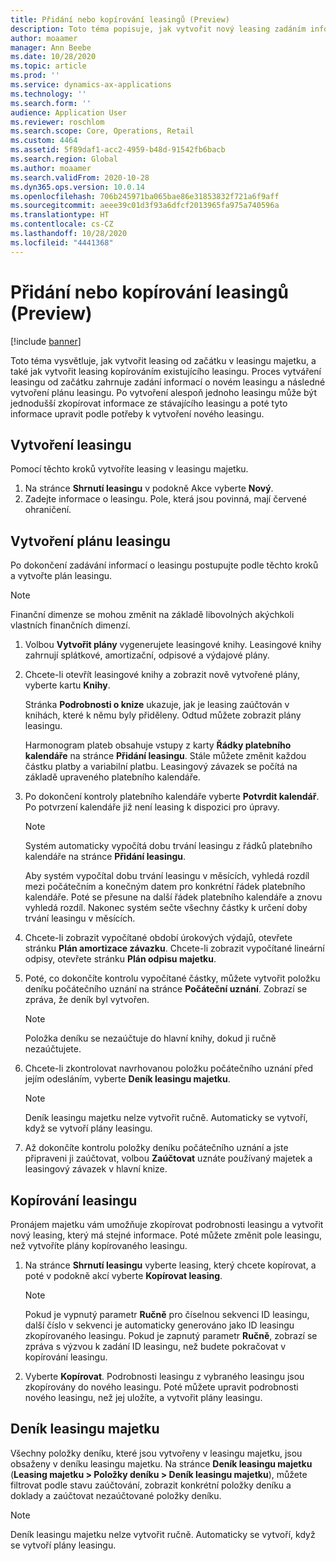 ```yaml
---
title: Přidání nebo kopírování leasingů (Preview)
description: Toto téma popisuje, jak vytvořit nový leasing zadáním informací o něm do leasingu majetku nebo zkopírováním informací z existujícího leasingu.
author: moaamer
manager: Ann Beebe
ms.date: 10/28/2020
ms.topic: article
ms.prod: ''
ms.service: dynamics-ax-applications
ms.technology: ''
ms.search.form: ''
audience: Application User
ms.reviewer: roschlom
ms.search.scope: Core, Operations, Retail
ms.custom: 4464
ms.assetid: 5f89daf1-acc2-4959-b48d-91542fb6bacb
ms.search.region: Global
ms.author: moaamer
ms.search.validFrom: 2020-10-28
ms.dyn365.ops.version: 10.0.14
ms.openlocfilehash: 706b245971ba065bae86e31853832f721a6f9aff
ms.sourcegitcommit: aeee39c01d3f93a6dfcf2013965fa975a740596a
ms.translationtype: HT
ms.contentlocale: cs-CZ
ms.lasthandoff: 10/28/2020
ms.locfileid: "4441368"
---
```

# <a name="add-or-copy-leases-preview"></a>Přidání nebo kopírování leasingů (Preview)

[!include [banner](../includes/banner.md)]

Toto téma vysvětluje, jak vytvořit leasing od začátku v leasingu majetku, a také jak vytvořit leasing kopírováním existujícího leasingu. Proces vytváření leasingu od začátku zahrnuje zadání informací o novém leasingu a následné vytvoření plánu leasingu. Po vytvoření alespoň jednoho leasingu může být jednodušší zkopírovat informace ze stávajícího leasingu a poté tyto informace upravit podle potřeby k vytvoření nového leasingu.

## <a name="create-a-lease"></a>Vytvoření leasingu

Pomocí těchto kroků vytvoříte leasing v leasingu majetku.

1. Na stránce **Shrnutí leasingu** v podokně Akce vyberte **Nový**.
2. Zadejte informace o leasingu. Pole, která jsou povinná, mají červené ohraničení.

## <a name="create-a-lease-schedule"></a>Vytvoření plánu leasingu

Po dokončení zadávání informací o leasingu postupujte podle těchto kroků a vytvořte plán leasingu.

> [!NOTE]
> Finanční dimenze se mohou změnit na základě libovolných akýchkoli vlastních finančních dimenzí.

1. Volbou **Vytvořit plány** vygenerujete leasingové knihy. Leasingové knihy zahrnují splátkové, amortizační, odpisové a výdajové plány.
2. Chcete-li otevřít leasingové knihy a zobrazit nově vytvořené plány, vyberte kartu **Knihy**.

    Stránka **Podrobnosti o knize** ukazuje, jak je leasing zaúčtován v knihách, které k němu byly přiděleny. Odtud můžete zobrazit plány leasingu.

    Harmonogram plateb obsahuje vstupy z karty **Řádky platebního kalendáře** na stránce **Přidání leasingu**. Stále můžete změnit každou částku platby a variabilní platbu. Leasingový závazek se počítá na základě upraveného platebního kalendáře.

4. Po dokončení kontroly platebního kalendáře vyberte **Potvrdit kalendář**. Po potvrzení kalendáře již není leasing k dispozici pro úpravy.

    > [!NOTE]
    > Systém automaticky vypočítá dobu trvání leasingu z řádků platebního kalendáře na stránce **Přidání leasingu**.
    >
    > Aby systém vypočítal dobu trvání leasingu v měsících, vyhledá rozdíl mezi počátečním a konečným datem pro konkrétní řádek platebního kalendáře. Poté se přesune na další řádek platebního kalendáře a znovu vyhledá rozdíl. Nakonec systém sečte všechny částky k určení doby trvání leasingu v měsících.

5. Chcete-li zobrazit vypočítané období úrokových výdajů, otevřete stránku **Plán amortizace závazku**. Chcete-li zobrazit vypočítané lineární odpisy, otevřete stránku **Plán odpisu majetku**.
6. Poté, co dokončíte kontrolu vypočítané částky, můžete vytvořit položku deníku počátečního uznání na stránce **Počáteční uznání**. Zobrazí se zpráva, že deník byl vytvořen.

    > [!NOTE]
    > Položka deníku se nezaúčtuje do hlavní knihy, dokud ji ručně nezaúčtujete.

7. Chcete-li zkontrolovat navrhovanou položku počátečního uznání před jejím odesláním, vyberte **Deník leasingu majetku**.

    > [!NOTE]
    > Deník leasingu majetku nelze vytvořit ručně. Automaticky se vytvoří, když se vytvoří plány leasingu.

8. Až dokončíte kontrolu položky deníku počátečního uznání a jste připraveni ji zaúčtovat, volbou **Zaúčtovat** uznáte používaný majetek a leasingový závazek v hlavní knize.

## <a name="copy-a-lease"></a>Kopírování leasingu

Pronájem majetku vám umožňuje zkopírovat podrobnosti leasingu a vytvořit nový leasing, který má stejné informace. Poté můžete změnit pole leasingu, než vytvoříte plány kopírovaného leasingu.

1. Na stránce **Shrnutí leasingu** vyberte leasing, který chcete kopírovat, a poté v podokně akcí vyberte **Kopírovat leasing**.

    > [!NOTE]
    > Pokud je vypnutý parametr **Ručně** pro číselnou sekvenci ID leasingu, další číslo v sekvenci je automaticky generováno jako ID leasingu zkopírovaného leasingu. Pokud je zapnutý parametr **Ručně**, zobrazí se zpráva s výzvou k zadání ID leasingu, než budete pokračovat v kopírování leasingu.

2. Vyberte **Kopírovat**. Podrobnosti leasingu z vybraného leasingu jsou zkopírovány do nového leasingu. Poté můžete upravit podrobnosti nového leasingu, než jej uložíte, a vytvořit plány leasingu.

## <a name="asset-leasing-journal"></a>Deník leasingu majetku

Všechny položky deníku, které jsou vytvořeny v leasingu majetku, jsou obsaženy v deníku leasingu majetku. Na stránce **Deník leasingu majetku** (**Leasing majetku \> Položky deníku \> Deník leasingu majetku**), můžete filtrovat podle stavu zaúčtování, zobrazit konkrétní položky deníku a doklady a zaúčtovat nezaúčtované položky deníku.

> [!NOTE]
> Deník leasingu majetku nelze vytvořit ručně. Automaticky se vytvoří, když se vytvoří plány leasingu.
